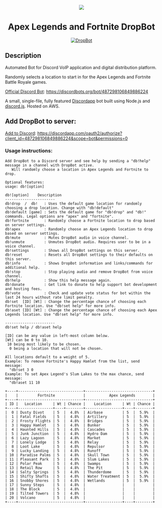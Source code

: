 
<p align="center"><img src="https://images.discordapp.net/avatars/487298106849886224/3a7aecf76365ae6df789ff9486a32d47.png"></p>
<h1 align="center">Apex Legends and Fortnite DropBot</h1>

<p align="center">
  <a href="https://discordbots.org/bot/487298106849886224" >
    <img src="https://discordbots.org/api/widget/487298106849886224.svg" alt="DropBot" />
  </a>
</p>

## Description
Automated Bot for Discord VoIP application and digital distribution platform. 

Randomly selects a location to start in for the Apex Legends and Fortnite Battle Royale games.

[Official Discord Bot](https://discordbots.org/bot/487298106849886224):
https://discordbots.org/bot/487298106849886224

A small, single-file, fully featured [Discordapp](https://discordapp.com) bot built using Node.js and [discord.js](https://discord.js.org).
Hosted on AWS.

## Add DropBot to server:

[Add to Discord](https://discordapp.com/oauth2/authorize?client_id=487298106849886224&scope=bot&permissions=0):
https://discordapp.com/oauth2/authorize?client_id=487298106849886224&scope=bot&permissions=0

### Usage instructions:
```
Add DropBot to a Discord server and see help by sending a "db!help" message in a channel with DropBot active.
   Will randomly choose a location in Apex Legends and Fortnite to drop.
   
Optional features:
usage: db![option]

db![option]    Description
-----------------------
db!drop  /  db!   : Uses the default game location for randomly choosing a drop location. Change with "db!default"
db!default [game] : Sets the default game for "db!drop" and "db!" commands. Legal options are "apex" and "fortnite".
db!fortnite       : Randomly choose a Fortnite location to drop based on server settings.
db!apex           : Randomly choose an Apex Legends location to drop based on server settings.
db!mute           : Mutes DropBot audio in voice channel.
db!unmute         : Unmutes DropBot audio. Requires user to be in a voice channel.
db!settings       : Shows all DropBot settings on this server.
db!reset          : Resets all DropBot settings to their defaults on this server.
db!info           : Shows DropBot information and links/commands for additional help.
db!stop           : Stop playing audio and remove DropBot from voice channel.
db!help           : Show this help message again.
db!donate         : Get link to donate to help support bot development and hosting fees.
db!vote           : Check and update vote status for bot within the last 24 hours without rate limit penalty.
db!set  [ID] [Wt] : Change the percentage chance of choosing each Fortnite location. Use "db!set help" for more info.
db!aset [ID] [Wt] : Change the percentage chance of choosing each Apex Legends location. Use "db!set help" for more info.

-----------------------
db!set help / db!aset help

[ID] can be any value in left-most column below.
[Wt] can be 0 to 10.
 10 being most likely to be chosen.
  0 being a location that will not be chosen.

All locations default to a weight of 5.
Example: To remove Fortnite's Happy Hamlet from the list, send message:
  "db!set 3 0
Example: To set Apex Legend's Slum Lakes to the max chance, send message:
  "db!aset 11 10

+----+------------------------------+-------------------------------+
|    |         Fortnite             |           Apex Legends        |
+----+------------------------------+-------------------------------+
| ID |   Location     | Wt | Chance |    Location     | Wt | Chance |
+----+----------------+----+--------+-----------------+----+--------+
|  0 | Dusty Divot    | 5  |  4.8%  | Airbase         | 5  |  5.9%  |
|  1 | Fatal Fields   | 5  |  4.8%  | Artillery       | 5  |  5.9%  |
|  2 | Frosty Flights | 5  |  4.8%  | Bridges         | 5  |  5.9%  |
|  3 | Happy Hamlet   | 5  |  4.8%  | Bunker          | 5  |  5.9%  |
|  4 | Haunted Hills  | 5  |  4.8%  | Cascades        | 5  |  5.9%  |
|  5 | Junk Junction  | 5  |  4.8%  | Hydro Dam       | 5  |  5.9%  |
|  6 | Lazy Lagoon    | 5  |  4.8%  | Market          | 5  |  5.9%  |
|  7 | Lonely Lodge   | 5  |  4.8%  | Relay           | 5  |  5.9%  |
|  8 | Loot Lake      | 5  |  4.8%  | Repulsor        | 5  |  5.9%  |
|  9 | Lucky Landing  | 5  |  4.8%  | Runoff          | 5  |  5.9%  |
| 10 | Paradise Palms | 5  |  4.8%  | Skull Town      | 5  |  5.9%  |
| 11 | Pleasant Park  | 5  |  4.8%  | Slum Lakes      | 5  |  5.9%  |
| 12 | Polar Peak     | 5  |  4.8%  | Swamps          | 5  |  5.9%  |
| 13 | Retail Row     | 5  |  4.8%  | The Pit         | 5  |  5.9%  |
| 14 | Salty Springs  | 5  |  4.8%  | Thunderdome     | 5  |  5.9%  |
| 15 | Shifty Shafts  | 5  |  4.8%  | Water Treatment | 5  |  5.9%  |
| 16 | Snobby Shores  | 5  |  4.8%  | Wetlands        | 5  |  5.9%  |
| 17 | Sunny Steps    | 5  |  4.8%  |                 |    |        |
| 18 | The Block      | 5  |  4.8%  |                 |    |        |
| 19 | Tilted Towers  | 5  |  4.8%  |                 |    |        |
| 20 | Volcano        | 5  |  4.8%  |                 |    |        |
+----+------------------------------+-----------------+----+--------+
  
